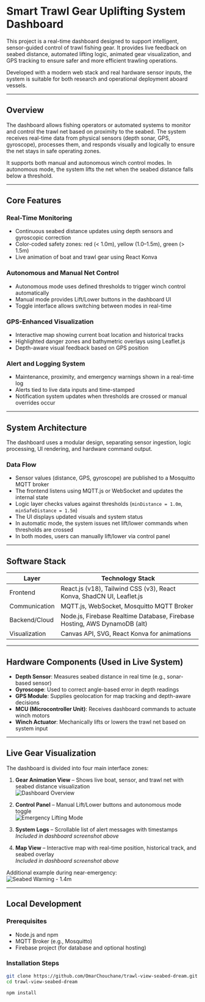 # Smart Trawl Gear Uplifting System Dashboard

This project is a real-time dashboard designed to support intelligent, sensor-guided control of trawl fishing gear. It provides live feedback on seabed distance, automated lifting logic, animated gear visualization, and GPS tracking to ensure safer and more efficient trawling operations.

Developed with a modern web stack and real hardware sensor inputs, the system is suitable for both research and operational deployment aboard vessels.

---

## Overview

The dashboard allows fishing operators or automated systems to monitor and control the trawl net based on proximity to the seabed. The system receives real-time data from physical sensors (depth sonar, GPS, gyroscope), processes them, and responds visually and logically to ensure the net stays in safe operating zones.

It supports both manual and autonomous winch control modes. In autonomous mode, the system lifts the net when the seabed distance falls below a threshold.

---

## Core Features

### Real-Time Monitoring

- Continuous seabed distance updates using depth sensors and gyroscopic correction
- Color-coded safety zones: red (< 1.0m), yellow (1.0–1.5m), green (> 1.5m)
- Live animation of boat and trawl gear using React Konva

### Autonomous and Manual Net Control

- Autonomous mode uses defined thresholds to trigger winch control automatically
- Manual mode provides Lift/Lower buttons in the dashboard UI
- Toggle interface allows switching between modes in real-time

### GPS-Enhanced Visualization

- Interactive map showing current boat location and historical tracks
- Highlighted danger zones and bathymetric overlays using Leaflet.js
- Depth-aware visual feedback based on GPS position

### Alert and Logging System

- Maintenance, proximity, and emergency warnings shown in a real-time log
- Alerts tied to live data inputs and time-stamped
- Notification system updates when thresholds are crossed or manual overrides occur

---

## System Architecture

The dashboard uses a modular design, separating sensor ingestion, logic processing, UI rendering, and hardware command output.

### Data Flow

- Sensor values (distance, GPS, gyroscope) are published to a Mosquitto MQTT broker
- The frontend listens using MQTT.js or WebSocket and updates the internal state
- Logic layer checks values against thresholds (`minDistance = 1.0m`, `minSafeDistance = 1.5m`)
- The UI displays updated visuals and system status
- In automatic mode, the system issues net lift/lower commands when thresholds are crossed
- In both modes, users can manually lift/lower via control panel

---

## Software Stack

| Layer            | Technology Stack                                                            |
|------------------|------------------------------------------------------------------------------|
| Frontend         | React.js (v18), Tailwind CSS (v3), React Konva, ShadCN UI, Leaflet.js       |
| Communication    | MQTT.js, WebSocket, Mosquitto MQTT Broker                                   |
| Backend/Cloud    | Node.js, Firebase Realtime Database, Firebase Hosting, AWS DynamoDB (alt)   |
| Visualization    | Canvas API, SVG, React Konva for animations                                 |

---

## Hardware Components (Used in Live System)

- **Depth Sensor**: Measures seabed distance in real time (e.g., sonar-based sensor)
- **Gyroscope**: Used to correct angle-based error in depth readings
- **GPS Module**: Supplies geolocation for map tracking and depth-aware decisions
- **MCU (Microcontroller Unit)**: Receives dashboard commands to actuate winch motors
- **Winch Actuator**: Mechanically lifts or lowers the trawl net based on system input

---

## Live Gear Visualization

The dashboard is divided into four main interface zones:

1. **Gear Animation View** – Shows live boat, sensor, and trawl net with seabed distance visualization  
   ![Dashboard Overview](./assets/dashboard-overview.png)

2. **Control Panel** – Manual Lift/Lower buttons and autonomous mode toggle  
   ![Emergency Lifting Mode](./assets/emergency-lifting.png)

3. **System Logs** – Scrollable list of alert messages with timestamps  
   *Included in dashboard screenshot above*

4. **Map View** – Interactive map with real-time position, historical track, and seabed overlay  
   *Included in dashboard screenshot above*

Additional example during near-emergency:  
![Seabed Warning - 1.4m](./assets/seabed-warning.png)

---

## Local Development

### Prerequisites

- Node.js and npm
- MQTT Broker (e.g., Mosquitto)
- Firebase project (for database and optional hosting)

### Installation Steps

```bash
git clone https://github.com/OmarChouchane/trawl-view-seabed-dream.git
cd trawl-view-seabed-dream

npm install
